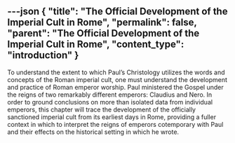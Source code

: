 ---json
{
  "title": "The Official Development of the Imperial Cult in Rome",
  "permalink": false,
  "parent": "The Official Development of the Imperial Cult in Rome",
  "content_type": "introduction"
}
---
To understand the extent to which Paul’s Christology utilizes the words and concepts of the Roman imperial cult, one must understand the development and practice of Roman emperor worship. Paul ministered the Gospel under the reigns of two remarkably different emperors: Claudius and Nero. In order to ground conclusions on more than isolated data from individual emperors, this chapter will trace the development of the officially sanctioned imperial cult from its earliest days in Rome, providing a fuller context in which to interpret the reigns of emperors cotemporary with Paul and their effects on the historical setting in which he wrote.
